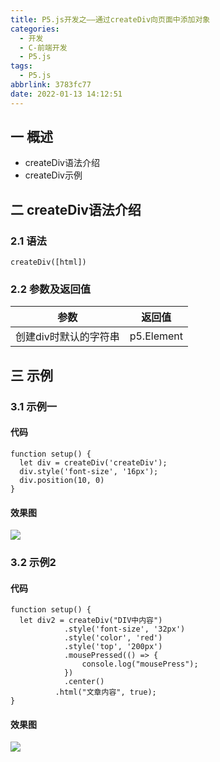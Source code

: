```yaml
---
title: P5.js开发之——通过createDiv向页面中添加对象
categories:
  - 开发
  - C-前端开发
  - P5.js
tags:
  - P5.js
abbrlink: 3783fc77
date: 2022-01-13 14:12:51
---
```

## 一 概述

* createDiv语法介绍
* createDiv示例

<!--more-->

## 二 createDiv语法介绍

### 2.1 语法

```
createDiv([html])
```

### 2.2 参数及返回值

|         参数          |   返回值   |
| :-------------------: | :--------: |
| 创建div时默认的字符串 | p5.Element |

## 三 示例

### 3.1 示例一

#### 代码

```
function setup() {
  let div = createDiv('createDiv');
  div.style('font-size', '16px');
  div.position(10, 0)
}
```

#### 效果图
![][1]

### 3.2 示例2
#### 代码

```
function setup() {
  let div2 = createDiv("DIV中内容")
            .style('font-size', '32px')
            .style('color', 'red')
            .style('top', '200px')
            .mousePressed(() => {
                console.log("mousePress");
            })
            .center()
          .html("文章内容", true);
}
```

#### 效果图
![][2]



[1]:https://fastly.jsdelivr.net/gh/PGzxc/CDN@master/blog-p5js/p5js-creatediv-sample1.png
[2]:https://fastly.jsdelivr.net/gh/PGzxc/CDN@master/blog-p5js/p5js-creatediv-sample2.png
